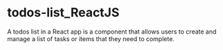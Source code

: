 # todos-list_ReactJS
 A todos list in a React app is a component that allows users to create and manage a list of tasks or items that they need to complete.
